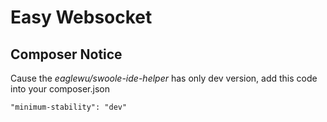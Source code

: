 # Easy Websocket

## Composer Notice

Cause the _eaglewu/swoole-ide-helper_ has only dev version, add this code into your composer.json

````
"minimum-stability": "dev"
````